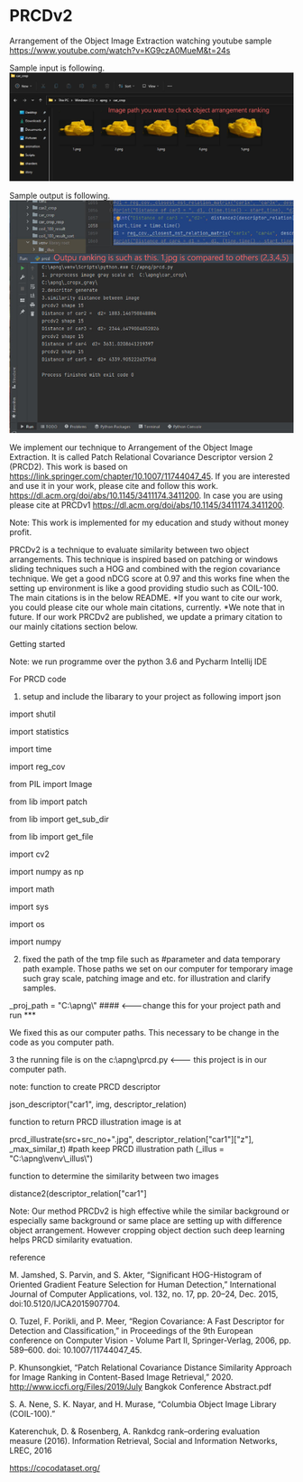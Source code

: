 # PRCDv2
Arrangement of the Object Image Extraction watching youtube sample https://www.youtube.com/watch?v=KG9czA0MueM&t=24s

Sample input is following.<br />
![alt text](https://raw.githubusercontent.com/piyavach/PRCDv2/main/apng/input.jpg)
<br />

Sample output is following.<br />
![alt text](https://raw.githubusercontent.com/piyavach/PRCDv2/main/apng/output.jpg)<br />


We implement our technique to Arrangement of the Object Image Extraction. 
It is called Patch Relational Covariance Descriptor version 2 (PRCD2).
This work is based on https://link.springer.com/chapter/10.1007/11744047_45.
If you are interested and use it in your work, please cite and follow this work. https://dl.acm.org/doi/abs/10.1145/3411174.3411200.
In case you are using please cite at PRCDv1 https://dl.acm.org/doi/abs/10.1145/3411174.3411200.

Note: This work is implemented for my education and study without money profit.



PRCDv2 is a technique to evaluate similarity between two object  arrangements.
This technique is inspired based on patching or windows sliding techniques such a HOG and combined with the region covariance technique.
We get a good nDCG score at 0.97 and this works fine when the setting up environment is like a good providing studio such as COIL-100.
The main citations is in the below README.
*If you want to cite our work, you could please cite our whole main citations, currently.
*We note that in future. If our work PRCDv2 are published, we update a primary citation to our mainly citations section below.

Getting started

Note: we run programme over the python 3.6 and Pycharm Intellij IDE

For PRCD code
1. setup and include the libarary to your project as following
import json

import shutil

import statistics

import time

import reg_cov

from PIL import Image

from lib import patch

from lib import get_sub_dir

from lib import get_file

import cv2

import numpy as np

import math

import sys

import os

import numpy

2. fixed the path of the tmp file
such as 
#parameter and data temporary path example. Those paths we set on our computer for temporary image such gray scale, patching image and etc. for illustration and clarify samples.

_proj_path = "C:\\apng\\" #### <---change this for your project path and run ***

We fixed this as our computer paths. This necessary to be change in the code as you computer path.



3 the running file is on the c:\apng\prcd.py <--- this project is in our computer path.

note: 
function to create PRCD descriptor

json_descriptor("car1", img, descriptor_relation)

function to return PRCD illustration image is at 

prcd_illustrate(src+src_no+".jpg", descriptor_relation["car1"]["z"], _max_similar_t) #path keep PRCD illustration path (_illus = "C:\\apng\\venv\\_illus\\")

function to determine the similarity between two images

distance2(descriptor_relation["car1"]

Note: Our method PRCDv2 is high effective while the similar background or especially same background or same place are setting up with difference object arrangement.
However cropping object dection such deep learning helps PRCD similarity evatuation.


reference

M. Jamshed, S. Parvin, and S. Akter, “Significant HOG-Histogram of Oriented Gradient Feature Selection for Human Detection,” International Journal of Computer Applications, vol. 132, no. 17, pp. 20–24, Dec. 2015, doi:10.5120/IJCA2015907704. 

O. Tuzel, F. Porikli, and P. Meer, “Region Covariance: A Fast Descriptor for Detection and Classification,” in Proceedings of the 9th European conference on Computer Vision - Volume Part II, Springer-Verlag, 2006, pp. 589–600. doi: 10.1007/11744047_45. 

P. Khunsongkiet, “Patch Relational Covariance Distance Similarity Approach for Image Ranking in Content-Based Image Retrieval,” 2020. http://www.iccfi.org/Files/2019/July Bangkok Conference Abstract.pdf 

S. A. Nene, S. K. Nayar, and H. Murase, “Columbia Object Image Library (COIL-100).” 

Katerenchuk, D. & Rosenberg, A. Rankdcg rank–ordering evaluation measure (2016). Information Retrieval, Social and Information Networks, LREC, 2016

https://cocodataset.org/
